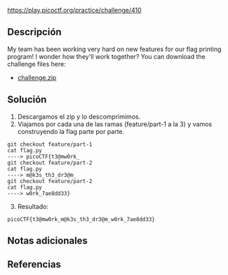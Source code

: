 https://play.picoctf.org/practice/challenge/410
## Descripción
My team has been working very hard on new features for our flag printing program! I wonder how they'll work together? You can download the challenge files here:

- [challenge.zip](https://artifacts.picoctf.net/c_titan/177/challenge.zip)

## Solución
1. Descargamos el zip y lo descomprimimos.
2. Viajamos por cada una de las ramas (feature/part-1 a la 3) y vamos construyendo la flag parte por parte.
```
git checkout feature/part-1
cat flag.py
----> picoCTF{t3@mw0rk_
git checkout feature/part-2
cat flag.py
----> m@k3s_th3_dr3@m_
git checkout feature/part-2
cat flag.py
----> w0rk_7ae8dd33}
```
3. Resultado:
```
picoCTF{t3@mw0rk_m@k3s_th3_dr3@m_w0rk_7ae8dd33}
```
## Notas adicionales


## Referencias

